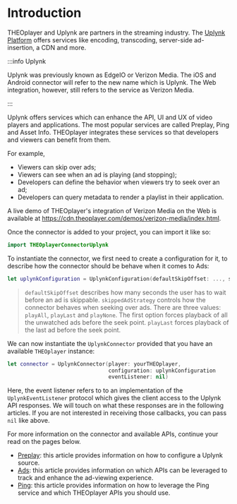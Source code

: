 # Introduction

THEOplayer and Uplynk are partners in the streaming industry. The [Uplynk Platform](https://www.uplynk.com/) offers services like encoding, transcoding, server-side ad-insertion, a CDN and more.

:::info Uplynk

Uplynk was previously known as EdgeIO or Verizon Media. The iOS and Android connector will refer to the new name which is Uplynk. The Web integration, however, still refers to the service as Verizon Media.

:::

Uplynk offers services which can enhance the API, UI and UX of video players and applications. The most popular services are called Preplay, Ping and Asset Info. THEOplayer integrates these services so that developers and viewers can benefit from them.

For example,

- Viewers can skip over ads;
- Viewers can see when an ad is playing (and stopping);
- Developers can define the behavior when viewers try to seek over an ad;
- Developers can query metadata to render a playlist in their application.

A live demo of THEOplayer's integration of Verizon Media on the Web is available at https://cdn.theoplayer.com/demos/verizon-media/index.html.

Once the connector is added to your project, you can import it like so: 

```swift
import THEOplayerConnectorUplynk
```

To instantiate the connector, we first need to create a configuration for it, to describe how the connector should be behave when it comes to Ads: 

```swift
let uplynkConfiguration = UplynkConfiguration(defaultSkipOffset: ..., skippedAdStrategy: ...)
```
> `defaultSkipOffset` describes how many seconds the user has to wait before an ad is skippable. `skippedAdStrategy` controls how the connector behaves when seeking over ads. There are three values: `playAll`, `playLast` and `playNone`. The first option forces playback of all the unwatched ads before the seek point. `playLast` forces playback of the last ad before the seek point. 

We can now instantiate the `UplynkConnector` provided that you have an available `THEOplayer` instance: 

```swift
let connector = UplynkConnector(player: yourTHEOplayer,
                                configuration: uplynkConfiguration
                                eventListener: nil)

```

Here, the event listener refers to to an implementation of the `UplynkEventListener` protocol which gives the client access to the 
Uplynk API responses. We will touch on what these responses are in the following articles. If you are not interested in receiving those callbacks, you can pass `nil` like above.


For more information on the connector and available APIs, continue your read on the pages below.

- [Preplay](./01-preplay.md): this article provides information on how to configure a Uplynk source.
- [Ads](./02-ads.md): this article provides information on which APIs can be leveraged to track and enhance the ad-viewing experience.
- [Ping](./03-ping.md): this article provides information on how to leverage the Ping service and which THEOplayer APIs you should use.

